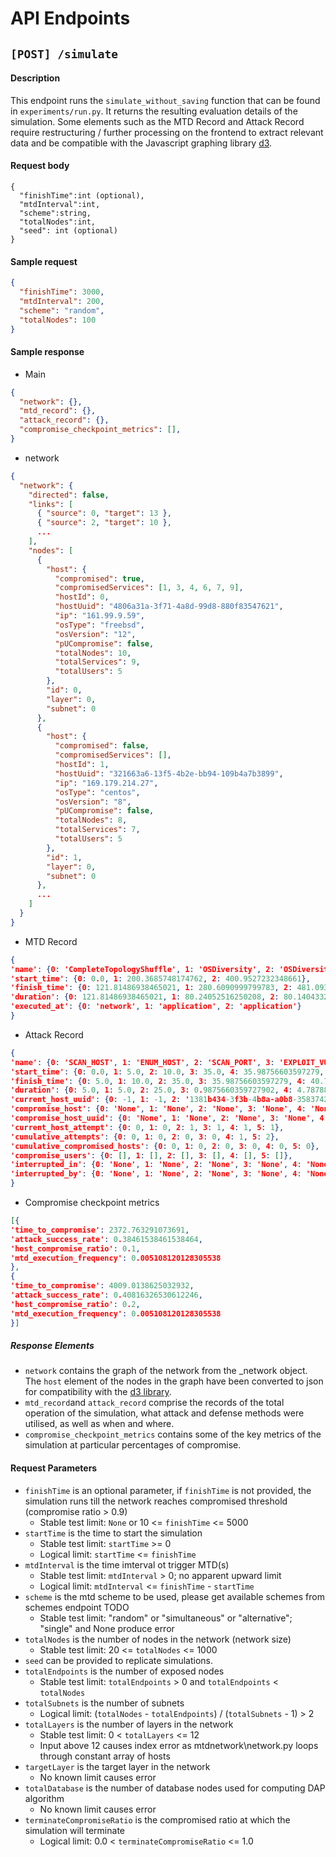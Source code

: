 # API Endpoints

## `[POST] /simulate`

#### Description

This endpoint runs the `simulate_without_saving` function that can be found in `experiments/run.py`. It returns the resulting evaluation details of the simulation. Some elements such as the MTD Record and Attack Record require restructuring / further processing on the frontend to extract relevant data and be compatible with the Javascript graphing library [d3](https://d3js.org/).

#### Request body

```
{
  "finishTime":int (optional),
  "mtdInterval":int,
  "scheme":string,
  "totalNodes":int,
  "seed": int (optional)
}
```

#### Sample request

```json
{
  "finishTime": 3000,
  "mtdInterval": 200,
  "scheme": "random",
  "totalNodes": 100
}
```

#### Sample response
- Main
```json
{
  "network": {},
  "mtd_record": {},
  "attack_record": {},
  "compromise_checkpoint_metrics": [],
}
```
- network
```json
{
  "network": {
    "directed": false,
    "links": [
      { "source": 0, "target": 13 },
      { "source": 2, "target": 10 },
      ...
    ],
    "nodes": [
      {
        "host": {
          "compromised": true,
          "compromisedServices": [1, 3, 4, 6, 7, 9],
          "hostId": 0,
          "hostUuid": "4806a31a-3f71-4a8d-99d8-880f83547621",
          "ip": "161.99.9.59",
          "osType": "freebsd",
          "osVersion": "12",
          "pUCompromise": false,
          "totalNodes": 10,
          "totalServices": 9,
          "totalUsers": 5
        },
        "id": 0,
        "layer": 0,
        "subnet": 0
      },
      {
        "host": {
          "compromised": false,
          "compromisedServices": [],
          "hostId": 1,
          "hostUuid": "321663a6-13f5-4b2e-bb94-109b4a7b3899",
          "ip": "169.179.214.27",
          "osType": "centos",
          "osVersion": "8",
          "pUCompromise": false,
          "totalNodes": 8,
          "totalServices": 7,
          "totalUsers": 5
        },
        "id": 1,
        "layer": 0,
        "subnet": 0
      },
      ...
    ]
  }
}
```
- MTD Record
```json
{
'name': {0: 'CompleteTopologyShuffle', 1: 'OSDiversity', 2: 'OSDiversity'},
'start_time': {0: 0.0, 1: 200.3685748174762, 2: 400.9527232348661},
'finish_time': {0: 121.81486938465021, 1: 280.6090999799783, 2: 481.0931564591807},
'duration': {0: 121.81486938465021, 1: 80.24052516250208, 2: 80.14043322431462},
'executed_at': {0: 'network', 1: 'application', 2: 'application'}
}
```
- Attack Record
```json
{
'name': {0: 'SCAN_HOST', 1: 'ENUM_HOST', 2: 'SCAN_PORT', 3: 'EXPLOIT_VULN', 4: 'EXPLOIT_VULN', 5: 'EXPLOIT_VULN'},
'start_time': {0: 0.0, 1: 5.0, 2: 10.0, 3: 35.0, 4: 35.98756603597279, 5: 40.77544625903235}, 
'finish_time': {0: 5.0, 1: 10.0, 2: 35.0, 3: 35.98756603597279, 4: 40.77544625903235, 5: 48.766037589889386}, 
'duration': {0: 5.0, 1: 5.0, 2: 25.0, 3: 0.9875660359727902, 4: 4.78788022305956, 5: 7.990591330857036}, 'current_host': {0: -1, 1: -1, 2: 0, 3: 0, 4: 0, 5: 0}, 
'current_host_uuid': {0: -1, 1: -1, 2: '1381b434-3f3b-4b8a-a0b8-3583742eea6c', 3: '1381b434-3f3b-4b8a-a0b8-3583742eea6c', 4: '1381b434-3f3b-4b8a-a0b8-3583742eea6c', 5: '1381b434-3f3b-4b8a-a0b8-3583742eea6c'}, 
'compromise_host': {0: 'None', 1: 'None', 2: 'None', 3: 'None', 4: 'None', 5: 'None'}, 
'compromise_host_uuid': {0: 'None', 1: 'None', 2: 'None', 3: 'None', 4: 'None', 5: 'None'}, 
'current_host_attempt': {0: 0, 1: 0, 2: 1, 3: 1, 4: 1, 5: 1}, 
'cumulative_attempts': {0: 0, 1: 0, 2: 0, 3: 0, 4: 1, 5: 2}, 
'cumulative_compromised_hosts': {0: 0, 1: 0, 2: 0, 3: 0, 4: 0, 5: 0}, 
'compromise_users': {0: [], 1: [], 2: [], 3: [], 4: [], 5: []}, 
'interrupted_in': {0: 'None', 1: 'None', 2: 'None', 3: 'None', 4: 'None', 5: 'None'}, 
'interrupted_by': {0: 'None', 1: 'None', 2: 'None', 3: 'None', 4: 'None', 5: 'None'}
} 
```
- Compromise checkpoint metrics
```json
[{
'time_to_compromise': 2372.763291073691,
'attack_success_rate': 0.38461538461538464,
'host_compromise_ratio': 0.1,
'mtd_execution_frequency': 0.005108120128305538
}, 
{
'time_to_compromise': 4009.0138625032932,
'attack_success_rate': 0.40816326530612246,
'host_compromise_ratio': 0.2,
'mtd_execution_frequency': 0.005108120128305538
}]
```

##### Response Elements
- `network` contains the graph of the network from the _network object. The `host` element of the nodes in the graph have been converted to json for compatibility with the [d3 library](https://d3js.org/).
- `mtd_record`and `attack_record` comprise the records of the total operation of the simulation, what attack and defense methods were utilised, as well as when and where.
- `compromise_checkpoint_metrics` contains some of the key metrics of the simulation at particular percentages of compromise.

#### Request Parameters

- `finishTime` is an optional parameter, if `finishTime` is not provided, the simulation runs till the network reaches compromised threshold (compromise ratio > 0.9)
    - Stable test limit: `None` or 10 <= `finishTime` <= 5000
- `startTime` is the time to start the simulation
    - Stable test limit: `startTime` >= 0
    - Logical limit: `startTime` <= `finishTime`
- `mtdInterval` is the time imterval ot trigger MTD(s)
    - Stable test limit: `mtdInterval` > 0; no apparent upward limit
    - Logical limit: `mtdInterval` <= `finishTime` - `startTime`
- `scheme` is the mtd scheme to be used, please get available schemes from schemes endpoint TODO
    - Stable test limit: "random" or "simultaneous" or "alternative"; "single" and None produce error
- `totalNodes` is the number of nodes in the network (network size)
    - Stable test limit: 20 <= `totalNodes` <= 1000
- `seed` can be provided to replicate simulations.
- `totalEndpoints` is the number of exposed nodes
    - Stable test limit: `totalEndpoints` > 0 and `totalEndpoints` < `totalNodes`
-  `totalSubnets` is the number of subnets
    - Logical limit: (`totalNodes` - `totalEndpoints`) / (`totalSubnets` - 1) > 2
- `totalLayers` is the number of layers in the network
    - Stable test limit: 0 < `totalLayers` <= 12
    - Input above 12 causes index error as mtdnetwork\network.py loops through constant array of hosts
- `targetLayer` is the target layer in the network
    - No known limit causes error
- `totalDatabase` is the number of database nodes used for computing DAP algorithm
    - No known limit causes error
- `terminateCompromiseRatio` is the compromised ratio at which the simulation will terminate
    - Logical limit: 0.0 < `terminateCompromiseRatio` <= 1.0


